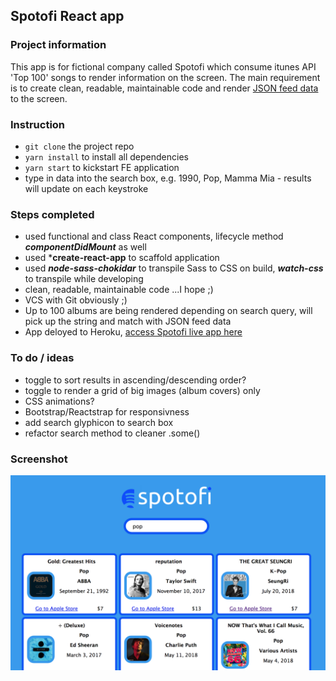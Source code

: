 ## Spotofi React app

### Project information
This app is for fictional company called Spotofi which consume itunes API 'Top 100' songs to render information on the screen. The main requirement is to create clean, readable, maintainable code and render [JSON feed data](https://itunes.apple.com/us/rss/topalbums/limit=100/json) to the screen.

### Instruction
- ```git clone``` the project repo
- ```yarn install``` to install all dependencies
- ```yarn start``` to kickstart FE application
- type in data into the search box, e.g. 1990, Pop, Mamma Mia - results will update on each keystroke

### Steps completed
- used functional and class React components, lifecycle method ***componentDidMount*** as well 
- used ***create-react-app** to scaffold application
- used ***node-sass-chokidar*** to transpile Sass to CSS on build, ***watch-css*** to transpile while developing
- clean, readable, maintainable code ...I hope ;)
- VCS with Git obviously ;)
- Up to 100 albums are being rendered depending on search query, will pick up the string and match with JSON feed data
- App deloyed to Heroku, [access Spotofi live app here](https://spotofi.herokuapp.com/)

### To do / ideas
- toggle to sort results in ascending/descending order?
- toggle to render a grid of big images (album covers) only
- CSS animations?
- Bootstrap/Reactstrap for responsivness
- add search glyphicon to search box
- refactor search method to cleaner .some()

### Screenshot
![Screenshot](public/screenshot.png)